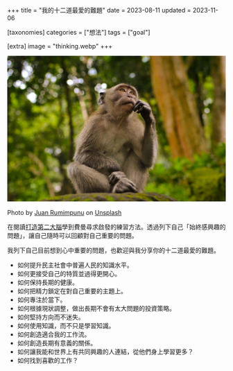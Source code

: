 +++
title = "我的十二道最愛的難題"
date = 2023-08-11
updated = 2023-11-06

[taxonomies]
categories = ["想法"]
tags = ["goal"]

[extra]
image = "thinking.webp"
+++

![](thinking.webp)

<p class="image-caption">Photo by <a href="https://unsplash.com/@earbiscuits?utm_source=unsplash&utm_medium=referral&utm_content=creditCopyText">Juan Rumimpunu</a> on <a href="https://unsplash.com/photos/nLXOatvTaLo?utm_source=unsplash&utm_medium=referral&utm_content=creditCopyText">Unsplash</a></p>

在閱讀[打造第二大腦](@/reading-notes/building-a-second-brain/index.md)學到費曼尋求啟發的練習方法。透過列下自己「始終感興趣的問題」，讓自己隨時可以回顧對自己重要的問題。

<!-- more -->

我列下自己目前想到心中重要的問題，也歡迎與我分享你的十二道最愛的難題。
* 如何提升民主社會中普遍人民的知識水平。
* 如何更接受自己的特質並過得更開心。
* 如何保持長期的健康。
* 如何把精力鎖定在對自己重要的主題上。
* 如何專注於當下。
* 如何根據現狀調整，做出長期不會有太大問題的投資策略。
* 如何堅持方向而不迷失。
* 如何使用知識，而不只是學習知識。
* 如何創造適合我的工作流。
* 如何創造長期有意義的關係。
* 如何讓我能和世界上有共同興趣的人連結，從他們身上學習更多？
* 如何找到喜歡的工作？
